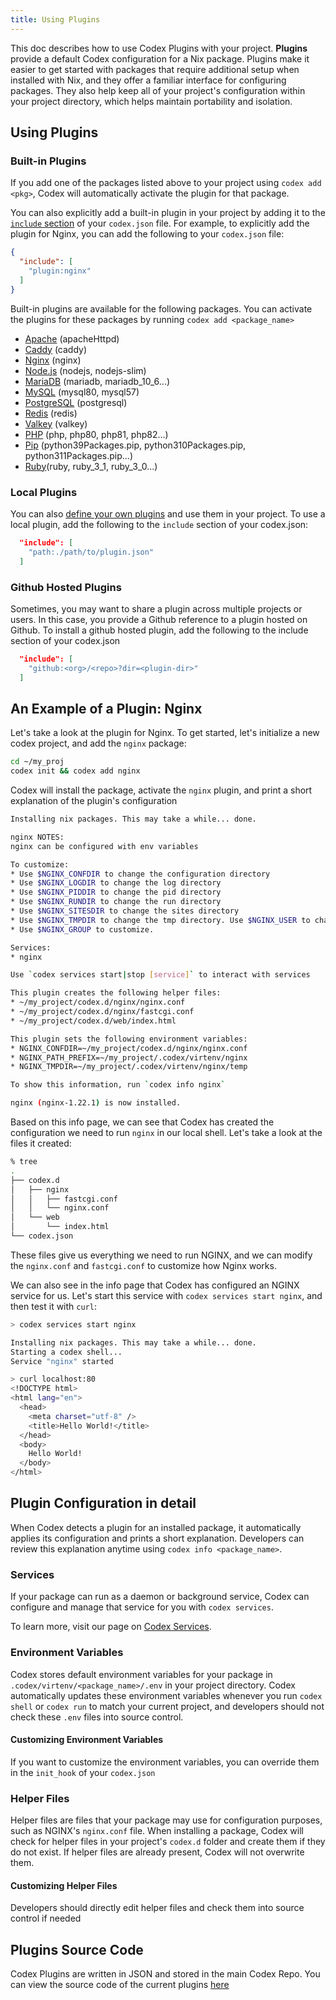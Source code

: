 ```yaml
---
title: Using Plugins
---
```


This doc describes how to use Codex Plugins with your project. **Plugins** provide a default Codex configuration for a Nix package. Plugins make it easier to get started with packages that require additional setup when installed with Nix, and they offer a familiar interface for configuring packages. They also help keep all of your project's configuration within your project directory, which helps maintain portability and isolation.

## Using Plugins

### Built-in Plugins

If you add one of the packages listed above to your project using `codex add <pkg>`, Codex will automatically activate the plugin for that package.

You can also explicitly add a built-in plugin in your project by adding it to the [`include` section](../configuration.md#include) of your `codex.json` file. For example, to explicitly add the plugin for Nginx, you can add the following to your `codex.json` file:

```json
{
  "include": [
    "plugin:nginx"
  ]
}
```

Built-in plugins are available for the following packages. You can activate the plugins for these packages by running `codex add <package_name>`

* [Apache](../codex_examples/servers/apache.md) (apacheHttpd)
* [Caddy](../codex_examples/servers/caddy.md) (caddy)
* [Nginx](../codex_examples/servers/nginx.md) (nginx)
* [Node.js](../codex_examples/languages/nodejs.md) (nodejs, nodejs-slim)
* [MariaDB](../codex_examples/databases/mariadb.md) (mariadb, mariadb_10_6...)
* [MySQL](../codex_examples/databases/mysql.md) (mysql80, mysql57)
* [PostgreSQL](../codex_examples/databases/postgres.md) (postgresql)
* [Redis](../codex_examples/databases/redis.md) (redis)
* [Valkey](../codex_examples/databases/valkey.md) (valkey)
* [PHP](../codex_examples/languages/php.md) (php, php80, php81, php82...)
* [Pip](../codex_examples/languages/python.md) (python39Packages.pip, python310Packages.pip, python311Packages.pip...)
* [Ruby](../codex_examples/languages/ruby.md)(ruby, ruby_3_1, ruby_3_0...)


### Local Plugins

You can also [define your own plugins](./creating_plugins.md) and use them in your project. To use a local plugin, add the following to the `include` section of your codex.json:

```json
  "include": [
    "path:./path/to/plugin.json"
  ]
```

### Github Hosted Plugins

Sometimes, you may want to share a plugin across multiple projects or users. In this case, you provide a Github reference to a plugin hosted on Github. To install a github hosted plugin, add the following to the include section of your codex.json

```json
  "include": [
    "github:<org>/<repo>?dir=<plugin-dir>"
  ]
```

## An Example of a Plugin: Nginx
Let's take a look at the plugin for Nginx. To get started, let's initialize a new codex project, and add the `nginx` package:

```bash
cd ~/my_proj
codex init && codex add nginx
```

Codex will install the package, activate the `nginx` plugin, and print a short explanation of the plugin's configuration

```bash
Installing nix packages. This may take a while... done.

nginx NOTES:
nginx can be configured with env variables

To customize:
* Use $NGINX_CONFDIR to change the configuration directory
* Use $NGINX_LOGDIR to change the log directory
* Use $NGINX_PIDDIR to change the pid directory
* Use $NGINX_RUNDIR to change the run directory
* Use $NGINX_SITESDIR to change the sites directory
* Use $NGINX_TMPDIR to change the tmp directory. Use $NGINX_USER to change the user
* Use $NGINX_GROUP to customize.

Services:
* nginx

Use `codex services start|stop [service]` to interact with services

This plugin creates the following helper files:
* ~/my_project/codex.d/nginx/nginx.conf
* ~/my_project/codex.d/nginx/fastcgi.conf
* ~/my_project/codex.d/web/index.html

This plugin sets the following environment variables:
* NGINX_CONFDIR=~/my_project/codex.d/nginx/nginx.conf
* NGINX_PATH_PREFIX=~/my_project/.codex/virtenv/nginx
* NGINX_TMPDIR=~/my_project/.codex/virtenv/nginx/temp

To show this information, run `codex info nginx`

nginx (nginx-1.22.1) is now installed.
```

Based on this info page, we can see that Codex has created the configuration we need to run `nginx` in our local shell. Let's take a look at the files it created:

```bash
% tree
.
├── codex.d
│   ├── nginx
│   │   ├── fastcgi.conf
│   │   └── nginx.conf
│   └── web
│       └── index.html
└── codex.json
```

These files give us everything we need to run NGINX, and we can modify the `nginx.conf` and `fastcgi.conf` to customize how Nginx works.

We can also see in the info page that Codex has configured an NGINX service for us. Let's start this service with `codex services start nginx`, and then test it with `curl`:

```bash
> codex services start nginx

Installing nix packages. This may take a while... done.
Starting a codex shell...
Service "nginx" started

> curl localhost:80
<!DOCTYPE html>
<html lang="en">
  <head>
    <meta charset="utf-8" />
    <title>Hello World!</title>
  </head>
  <body>
    Hello World!
  </body>
</html>
```

## Plugin Configuration in detail

When Codex detects a plugin for an installed package, it automatically applies its configuration and prints a short explanation. Developers can review this explanation anytime using `codex info <package_name>`.

### Services
If your package can run as a daemon or background service, Codex can configure and manage that service for you with `codex services`.

To learn more, visit our page on [Codex Services](services.md).

### Environment Variables
Codex stores default environment variables for your package in `.codex/virtenv/<package_name>/.env` in your project directory. Codex automatically updates these environment variables whenever you run `codex shell` or `codex run` to match your current project, and developers should not check these `.env` files into source control.

#### Customizing Environment Variables
If you want to customize the environment variables, you can override them in the `init_hook` of your `codex.json`

### Helper Files
Helper files are files that your package may use for configuration purposes, such as NGINX's `nginx.conf` file. When installing a package, Codex will check for helper files in your project's `codex.d` folder and create them if they do not exist. If helper files are already present, Codex will not overwrite them.

#### Customizing Helper Files
Developers should directly edit helper files and check them into source control if needed

## Plugins Source Code

Codex Plugins are written in JSON and stored in the main Codex Repo. You can view the source code of the current plugins [here](https://github.com/khulnasoft/codex/tree/main/plugins)

